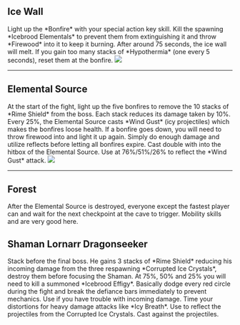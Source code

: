 ## Ice Wall
<Grid>
<Column width="10">
Light up the *Bonfire* with your special action key skill. Kill the spawning *Icebrood Elementals* to prevent them from extinguishing it and throw *Firewood* into it to keep it burning. After around 75 seconds, the ice wall will melt.    
If you gain too many stacks of *Hypothermia* (one every 5 seconds), reset them at the bonfire.
</Column>
<Column width="6">
    <Image src="fractals/snowblind/images/Kjiusdk.jpg" fluid/>
</Column>
</Grid>

---
 
## Elemental Source

<Grid>
<Column>
At the start of the fight, light up the five bonfires to remove the 10 stacks of *Rime Shield* from the boss. Each stack reduces its damage taken by 10%.    
Every 25%, the Elemental Source casts *Wind Gust* (icy projectiles) which makes the bonfires loose health. If a bonfire goes down, you will need to throw firewood into and light it up again.    
Simply do enough damage and utilize reflects before letting all bonfires expire.
</Column>

<Column>
<Tips>
    <Tip specialization="chronomancer">Cast double <Skill id="10302"/> with <Skill id="29830"/> into the hitbox of the Elemental Source.</Tip>
    <Tip specialization="guardian">Use <Skill id="9251"/> at 76%/51%/26% to reflect the *Wind Gust* attack.</Tip>
</Tips>
</Column>
</Grid>

<Image src="fractals/snowblind/images/0lwCtjL.jpg"/>

---

## Forest
After the Elemental Source is destroyed, everyone except the fastest player can <Command name="gg"/> and wait for the next checkpoint at the cave to trigger. Mobility skills and <Item id="49940"/> are very good here.

## Shaman Lornarr Dragonseeker
<Grid>
<Column>
Stack <Boon name="might"/> before the final boss. He gains 3 stacks of *Rime Shield* reducing his incoming damage from the three respawning *Corrupted Ice Crystals*, destroy them before focusing the Shaman. At 75%, 50% and 25% you will need to kill a summoned *Icebrood Effigy*. Basically dodge every red circle during the fight and break the defiance bars immediately to prevent mechanics.
</Column>

<Column>
<Tips>
    <Tip specialization="chronomancer">Use <Skill id="29526"/> if you have trouble with incoming damage. Time your distortions for heavy damage attacks like *Icy Breath*.</Tip>
    <Tip specialization="guardian">Use <Skill id="9251"/> to reflect the projectiles from the Corrupted Ice Crystals.</Tip>
    <Tip specialization="druid">Cast <Skill id="31496"/> against the projectiles.</Tip>
</Tips>
</Column>
</Grid>
